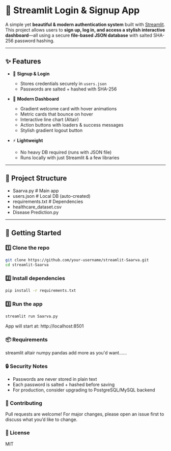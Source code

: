 # 🔐 Streamlit Login & Signup App

A simple yet **beautiful & modern authentication system** built with [Streamlit](https://streamlit.io/).  
This project allows users to **sign up, log in, and access a stylish interactive dashboard**—all using a secure **file-based JSON database** with salted SHA-256 password hashing.  

---

## ✨ Features

- 📝 **Signup & Login**
  - Stores credentials securely in `users.json`
  - Passwords are salted + hashed with SHA-256

- 🎨 **Modern Dashboard**
  - Gradient welcome card with hover animations
  - Metric cards that bounce on hover
  - Interactive line chart (Altair)
  - Action buttons with loaders & success messages
  - Stylish gradient logout button

- ⚡ **Lightweight**
  - No heavy DB required (runs with JSON file)
  - Runs locally with just Streamlit & a few libraries

---

## 📂 Project Structure
- Saarva.py # Main app
- users.json # Local DB (auto-created)
- requirements.txt # Dependencies
- healthcare_dataset.csv
- Disease Prediction.py

---

## 🚀 Getting Started

### 1️⃣ Clone the repo
```bash
git clone https://github.com/your-username/streamlit-Saarva.git
cd streamlit-Saarva
```
### 2️⃣ Install dependencies
```bash
pip install -r requirements.txt
```
### 3️⃣ Run the app
```bash
streamlit run Saarva.py
```
App will start at: http://localhost:8501

### 📦 Requirements
streamlit
altair
numpy
pandas
add more as you'd want......

### 🔒 Security Notes
- Passwords are never stored in plain text
- Each password is salted + hashed before saving
- For production, consider upgrading to PostgreSQL/MySQL backend

### 🤝 Contributing
Pull requests are welcome!
For major changes, please open an issue first to discuss what you’d like to change.

### 📜 License
MIT
